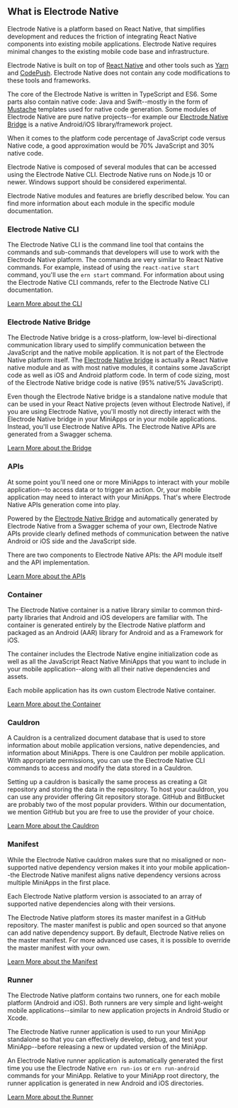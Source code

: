 ## What is Electrode Native

Electrode Native is a platform based on React Native, that simplifies development and reduces the friction of integrating React Native components into existing mobile applications. Electrode Native requires minimal changes to the existing mobile code base and infrastructure.

Electrode Native is built on top of [React Native](https://github.com/facebook/react-native) and other tools such as [Yarn](https://github.com/yarnpkg/yarn) and [CodePush](https://github.com/Microsoft/react-native-code-push). Electrode Native does not contain any code modifications to these tools and frameworks.

The core of the Electrode Native is written in TypeScript and ES6. Some parts also contain native code: Java and Swift--mostly in the form of [Mustache](https://mustache.github.io/) templates used for native code generation. Some modules of Electrode Native are pure native projects--for example our [Electrode Native Bridge] is a native Android/iOS library/framework project.

When it comes to the platform code percentage of JavaScript code versus Native code, a good approximation would be 70% JavaScript and 30% native code.

Electrode Native is composed of several modules that can be accessed using the Electrode Native CLI. Electrode Native runs on Node.js 10 or newer. Windows support should be considered experimental.

Electrode Native modules and features are briefly described below. You can find more information about each module in the specific module documentation.

### Electrode Native CLI

The Electrode Native CLI is the command line tool that contains the commands and sub-commands that developers will use to work with the Electrode Native platform. The commands are very similar to React Native commands. For example, instead of using the `react-native start` command, you'll use the `ern start` command. For information about using the Electrode Native CLI commands, refer to the Electrode Native CLI documentation.

[Learn More about the CLI](../platform-parts/cli/index.md)

### Electrode Native Bridge

The Electrode Native bridge is a cross-platform, low-level bi-directional communication library used to simplify communication between the JavaScript and the native mobile application. It is not part of the Electrode Native platform itself. The [Electrode Native bridge] is actually a React Native native module and as with most native modules, it contains some JavaScript code as well as iOS and Android platform code. In term of code sizing, most of the Electrode Native bridge code is native (95% native/5% JavaScript).

Even though the Electrode Native bridge is a standalone native module that can be used in your React Native projects (even without Electrode Native), if you are using Electrode Native, you'll mostly not directly interact with the Electrode Native bridge in your MiniApps or in your mobile applications. Instead, you'll use Electrode Native APIs. The Electrode Native APIs are generated from a Swagger schema.

[Learn More about the Bridge](../platform-parts/bridge/index.md)

### APIs

At some point you'll need one or more MiniApps to interact with your mobile application--to access data or to trigger an action. Or, your mobile application may need to interact with your MiniApps. That's where Electrode Native APIs generation come into play.

Powered by the [Electrode Native Bridge] and automatically generated by Electrode Native from a Swagger schema of your own, Electrode Native APIs provide clearly defined methods of communication between the native Android or iOS side and the JavaScript side.

There are two components to Electrode Native APIs: the API module itself and the API implementation.

[Learn More about the APIs](../platform-parts/apis/index.md)

### Container

The Electrode Native container is a native library similar to common third-party libraries that Android and iOS developers are familiar with. The container is generated entirely by the Electrode Native platform and packaged as an Android (AAR) library for Android and as a Framework for iOS.

The container includes the Electrode Native engine initialization code as well as all the JavaScript React Native MiniApps that you want to include in your mobile application--along with all their native dependencies and assets.

Each mobile application has its own custom Electrode Native container.

[Learn More about the Container](../platform-parts/container/index.md)

### Cauldron

A Cauldron is a centralized document database that is used to store information about mobile application versions, native dependencies, and information about MiniApps. There is one Cauldron per mobile application. With appropriate permissions, you can use the Electrode Native CLI commands to access and modify the data stored in a Cauldron.

Setting up a cauldron is basically the same process as creating a Git repository and storing the data in the repository. To host your cauldron, you can use any provider offering Git repository storage. GitHub and BitBucket are probably two of the most popular providers. Within our documentation, we mention GitHub but you are free to use the provider of your choice.

[Learn More about the Cauldron](../platform-parts/cauldron/index.md)

### Manifest

While the Electrode Native cauldron makes sure that no misaligned or non-supported native dependency version makes it into your mobile application--the Electrode Native manifest aligns native dependency versions across multiple MiniApps in the first place.

Each Electrode Native platform version is associated to an array of supported native dependencies along with their versions.

The Electrode Native platform stores its master manifest in a GitHub repository. The master manifest is public and open sourced so that anyone can add native dependency support. By default, Electrode Native relies on the master manifest. For more advanced use cases, it is possible to override the master manifest with your own.

[Learn More about the Manifest](../platform-parts/manifest/index.md)

### Runner

The Electrode Native platform contains two runners, one for each mobile platform (Android and iOS). Both runners are very simple and light-weight mobile applications--similar to new application projects in Android Studio or Xcode.

The Electrode Native runner application is used to run your MiniApp standalone so that you can effectively develop, debug, and test your MiniApp--before releasing a new or updated version of the MiniApp.

An Electrode Native runner application is automatically generated the first time you use the Electrode Native `ern run-ios` or `ern run-android` commands for your MiniApp. Relative to your MiniApp root directory, the runner application is generated in new Android and iOS directories.

[Learn More about the Runner](../platform-parts/runner/index.md)

[Electrode Native Bridge]: https://github.com/electrode-io/react-native-electrode-bridge

